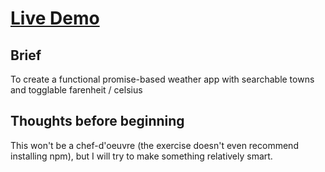 # [Live Demo](https://daoudmerchant.github.io/weather-app/)

## Brief

To create a functional promise-based weather app with searchable towns and togglable farenheit / celsius

## Thoughts before beginning

This won't be a chef-d'oeuvre (the exercise doesn't even recommend installing npm), but I will try to make something relatively smart.
